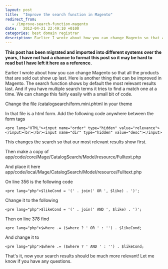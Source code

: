 ```yaml
---
layout: post
title:  "Improve the search function in Magento"
redirect_from:
   - /improve-search-function-magento
date:   2012-04-21 22:49:10 +0100
categories: best domain registrar
description: Earlier I wrote about how you can change Magento so that all the products that are sold out show up last. Here is another thing that can be improved in Magento. The search function shows by default th...
---
```


**This post has been migrated and imported into different systems over the years, I have not had a chance to format this post so it may be hard to read but I have left it here as a reference.**

Earlier I wrote about how you can change Magento so that all the products that are sold out show up last. Here is another thing that can be improved in Magento. The search function shows by default the most relevant results last. And if you have multiple search terms it tries to find a match one at a time. We can change this fairly easily with a small bit of code.   
  
 Change the file /catalogsearch/form.mini.phtml in your theme  
  
 In that file is a html form. Add the following code anywhere between the form tags

`<pre lang="HTML"><input name="order" type="hidden" value="relevance"></input><br></br><input name="dir" type="hidden" value="desc"></input>`  
  
 This changes the search so that our most relevant results show first.  
  
 Then make a copy of app/code/core/Mage/CatalogSearch/Model/resource/Fulltext.php  
  
 And place it here app/code/local/Mage/CatalogSearch/Model/resource/Fulltext.php  
  
 On line 356 is the following code  
  
`<pre lang="php">$likeCond = '(' . join(' OR ', $like) . ')';`  
  
 Change it to the following  
  
`<pre lang="php">$likeCond = '(' . join(' AND ', $like) . ')';`  
  
 Then on line 378 find  
  
`<pre lang="php">$where .= ($where ? ' OR ' : '') . $likeCond;`  
  
 And change it to  
  
`<pre lang="php">$where .= ($where ? ' AND ' : '') . $likeCond;`  
  
 That's it, now your search results should be much more relevant! Let me know if you have any questions.